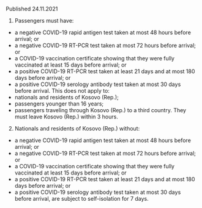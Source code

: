 Published 24.11.2021
1. Passengers must have:
- a negative COVID-19 rapid antigen test taken at most 48 hours before arrival; or
- a negative COVID-19 RT-PCR test taken at most 72 hours before arrival; or
- a COVID-19 vaccination certificate showing that they were fully vaccinated at least 15 days before arrival; or
- a positive COVID-19 RT-PCR test taken at least 21 days and at most 180 days before arrival; or
- a positive COVID-19 serology antibody test taken at most 30 days before arrival.
This does not apply to:
- nationals and residents of Kosovo (Rep.);
- passengers younger than 16 years;
- passengers traveling through Kosovo (Rep.) to a third country. They must leave Kosovo (Rep.) within 3 hours.
2. Nationals and residents of Kosovo (Rep.) without:
- a negative COVID-19 rapid antigen test taken at most 48 hours before arrival; or
- a negative COVID-19 RT-PCR test taken at most 72 hours before arrival; or
- a COVID-19 vaccination certificate showing that they were fully vaccinated at least 15 days before arrival; or
- a positive COVID-19 RT-PCR test taken at least 21 days and at most 180 days before arrival; or
- a positive COVID-19 serology antibody test taken at most 30 days before arrival, are subject to self-isolation for 7 days.